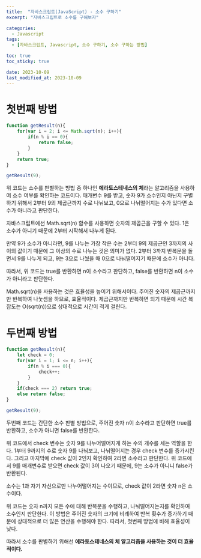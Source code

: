 ```yaml
---
title:  "자바스크립트(JavaScript) - 소수 구하기"
excerpt: "자바스크립트로 소수를 구해보자"

categories:
  - Javascript
tags:
  - [자바스크립트, Javascript, 소수 구하기, 소수 구하는 방법]

toc: true
toc_sticky: true

date: 2023-10-09
last_modified_at: 2023-10-09
---
```


# 첫번째 방법

```js
function getResult(n){
    for(var i = 2; i <= Math.sqrt(n); i++){
        if(n % i == 0){
            return false;
        }
    }
    return true;
}

getResult(9);
```
 

위 코드는 소수를 판별하는 방법 중 하나인 **에라토스테네스의 체**라는 알고리즘을 사용하여 소수 여부를 확인하는 코드이다. 매개변수 9를 받고, 숫자 9가 소수인지 아닌지 구별하기 위해서 2부터 9의 제곱근까지 수로 나눠보고, 0으로 나눠떨어지는 수가 있다면 소수가 아니라고 판단한다.

자바스크립트에선 Math.sqrt(n) 함수를 사용하면 숫자의 제곱근을 구할 수 있다. 1은 소수가 아니기 때문에 2부터 시작해서 나누게 된다. 

만약 9가 소수가 아니라면, 9를 나누는 가장 작은 수는 2부터 9의 제곱근인 3까지의 사이의 값이기 때문에 그 이상의 수로 나누는 것은 의미가 없다. 2부터 3까지 반복문을 돌면서 9를 나누게 되고, 9는 3으로 나눴을 때 0으로 나눠떨어지기 때문에 소수가 아니다.

따라서, 위 코드는 true를 반환하면 n이 소수라고 판단하고, false를 반환하면 n이 소수가 아니라고 판단한다. 

Math.sqrt(n)을 사용하는 것은 효율성을 높이기 위해서이다. 주어진 숫자의 제곱근까지만 반복하여 나눗셈을 하므로, 효율적이다. 제곱근까지만 반복하면 되기 때문에 시간 복잡도는 O(sqrt(n))으로 상대적으로 시간이 적게 걸린다. 

# 두번째 방법

```js
function getResult(n){
    let check = 0;
    for(var i = 1; i <= n; i++){
        if(n % i === 0){
            check++;
        }
    }
    if(check === 2) return true;
    else return false;
}

getResult(9);
```

두번째 코드는 간단한 소수 판별 방법으로, 주어진 숫자 n이 소수라고 판단하면 true를 반환하고, 소수가 아니면 false를 반환한다.

위 코드에서 check 변수는 숫자 9를 나누어떨어지게 하는 수의 개수를 세는 역할을 한다. 1부터 9까지의 수로 숫자 9를 나눠보고, 나눠떨어지는 경우 check 변수를 증가시킨다. 그리고 마지막에 check 값이 2인지 확인하여 2라면 소수라고 판단한다. 위 코드에서 9를 매개변수로 받으면 check 값이 3이 나오기 때문에, 9는 소수가 아니니 false가 반환된다.

소수는 1과 자기 자신으로만 나누어떨어지는 수이므로, check 값이 2라면 숫자 n은 소수이다. 

위 코드는 숫자 n까지 모든 수에 대해 반복문을 수행하고, 나눠떨어지는지를 확인하여 소수인지 판단한다. 이 방법은 주어진 숫자의 크기에 비례하여 반복 횟수가 증가하기 때문에 상대적으로 더 많은 연산을 수행해야 한다. 따라서, 첫번째 방법에 비해 효율성이 낮다.


따라서 소수를 판별하기 위해선 **에라토스테네스의 체 알고리즘을 사용하는 것이 더 효율적이다.**